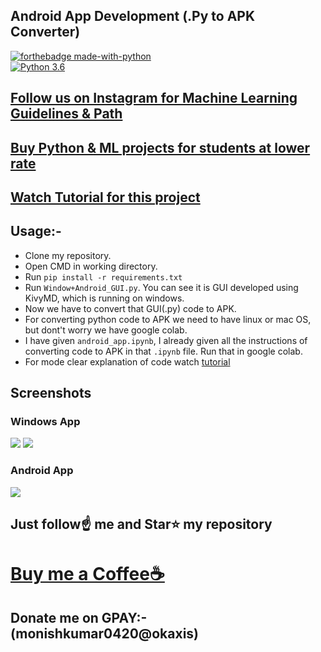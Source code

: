 ##  Android App Development (.Py to APK Converter)

[![forthebadge made-with-python](http://ForTheBadge.com/images/badges/made-with-python.svg)](https://www.python.org/)                 
[![Python 3.6](https://img.shields.io/badge/python-3.6-blue.svg)](https://www.python.org/downloads/release/python-360/)   

## [Follow us on Instagram for Machine Learning Guidelines & Path](https://www.instagram.com/monishkumar7_/)
## [Buy Python & ML projects for students at lower rate](https://www.instamojo.com/kushalbhavsar1820)
## [Watch Tutorial for this project](https://youtu.be/mUdnjNGePZw)

## Usage:-

- Clone my repository.
- Open CMD in working directory.
- Run `pip install -r requirements.txt`
- Run `Window+Android_GUI.py`. You can see it is GUI developed using KivyMD, which is running on windows. 
- Now we have to convert that GUI(.py) code to APK.
- For converting python code to APK we need to have linux or mac OS, but dont't worry we have google colab.
- I have given `android_app.ipynb`, I already given all the instructions of converting code to APK in that `.ipynb` file. Run that in google colab.
- For mode clear explanation of code watch [tutorial](https://youtu.be/mUdnjNGePZw)

## Screenshots

### Windows App 
<img src="https://github.com/Spidy20/Python_To_APK/blob/master/Screenshot%20(81).png">
<img src="https://github.com/Spidy20/Python_To_APK/blob/master/Screenshot%20(82).png">

### Android App
<img src="https://github.com/Spidy20/Python_To_APK/blob/master/and.jpg">

## Just follow☝️ me and Star⭐ my repository 

# [Buy me a Coffee☕](https://www.buymeacoffee.com/monishkumal)
## Donate me on GPAY:- (monishkumar0420@okaxis)
